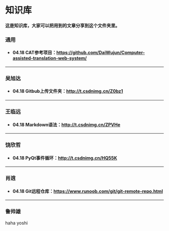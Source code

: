# 知识库
#### 这是知识库，大家可以把用到的文章分享到这个文件夹里。
### 通用
- #### 04.18 CAT参考项目：https://github.com/DaiWujun/Computer-assisted-translation-web-system/
---
### 吴旭达
- #### 04.18 Gitbub上传文件夹：http://t.csdnimg.cn/Z0bz1
---
### 王临远
- #### 04.18 Markdown语法：http://t.csdnimg.cn/ZPVHe
---
### 饶欣哲
- #### 04.18 PyQt事件循环：http://t.csdnimg.cn/HQ55K
---
### 肖逍
- #### 04.18 Git远程仓库：https://www.runoob.com/git/git-remote-repo.html
---
### 鲁帅雄
haha yoshi
